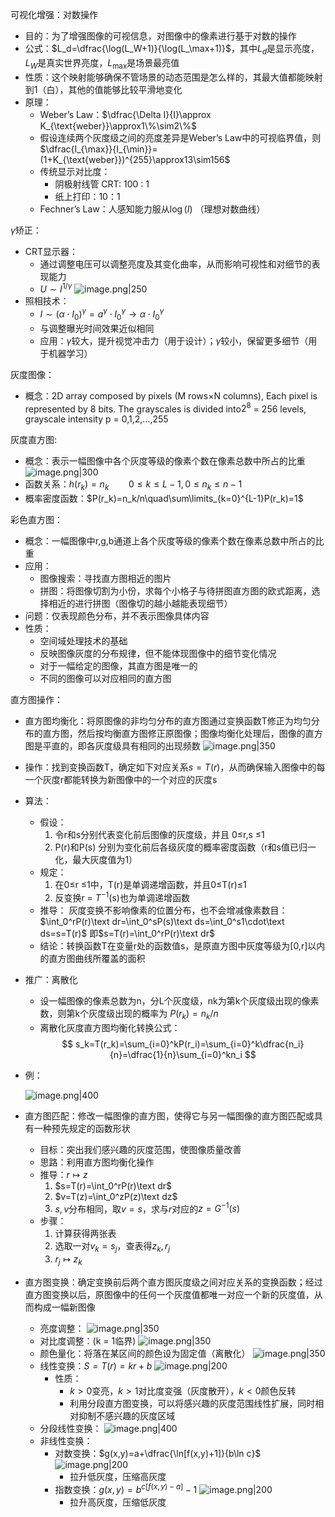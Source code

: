 可视化增强：对数操作

+ 目的：为了增强图像的可视信息，对图像中的像素进行基于对数的操作
+ 公式：$L_d=\dfrac{\log(L_W+1)}{\log(L_\max+1)}$，其中$L_d$是显示亮度，$L_W$是真实世界亮度，$L_\max$是场景最亮值
+ 性质：这个映射能够确保不管场景的动态范围是怎么样的，其最大值都能映射到1（白），其他的值能够比较平滑地变化
+ 原理：
	+ Weber’s Law：$\dfrac{\Delta I}{I}\approx K_{\text{weber}}\approx1\%\sim2\%$
	+ 假设连续两个灰度级之间的亮度差异是Weber’s Law中的可视临界值，则$\dfrac{I_{\max}}{I_{\min}}=(1+K_{\text{weber}})^{255}\approx13\sim156$
	+ 传统显示对比度：
		+ 阴极射线管 CRT: 100 : 1
		+ 纸上打印：10：1
	+ Fechner’s Law：人感知能力服从$\log(I)$ （理想对数曲线）

$\gamma$矫正：

+ CRT显示器：
	+ 通过调整电压可以调整亮度及其变化曲率，从而影响可视性和对细节的表现能力
	+ $U\sim I^{{1}/{\gamma}}$
		![image.png|250](https://s2.loli.net/2023/11/02/ozij5T9p2tkwZvV.png)
+ 照相技术：
	+ $I\sim(\alpha\cdot I_0)^\gamma=a^\gamma\cdot{I_0}^\gamma\to\alpha\cdot{I_0}^\gamma$
	+ 与调整曝光时间效果近似相同
	+ 应用：$\gamma$较大，提升视觉冲击力（用于设计）；$\gamma$较小，保留更多细节（用于机器学习）

灰度图像：

+ 概念：2D array composed by pixels (M rows×N columns), Each pixel is represented by 8 bits. The grayscales is divided into$2^8$ = 256 levels, grayscale intensity p = 0,1,2,…,255

灰度直方图:

+ 概念：表示一幅图像中各个灰度等级的像素个数在像素总数中所占的比重
	![image.png|300](https://s2.loli.net/2023/10/26/KrURhHJ3oVcuIYE.png)
+ 函数关系：$h(r_k)=n_k\qquad0\leqslant k\leqslant L-1,0\leqslant n_k\leqslant n-1$
+ 概率密度函数：$P(r_k)=n_k/n\quad\sum\limits_{k=0}^{L-1}P(r_k)=1$

彩色直方图：

+ 概念：一幅图像中r,g,b通道上各个灰度等级的像素个数在像素总数中所占的比重
+ 应用：
	+ 图像搜索：寻找直方图相近的图片
	+ 拼图：将图像切割为小份，求每个小格子与待拼图直方图的欧式距离，选择相近的进行拼图（图像切的越小越能表现细节）
+ 问题：仅表现颜色分布，并不表示图像具体内容
+ 性质：
	+ 空间域处理技术的基础
	+ 反映图像灰度的分布规律，但不能体现图像中的细节变化情况
	+ 对于一幅给定的图像，其直方图是唯一的
	+ 不同的图像可以对应相同的直方图

直方图操作：

+ 直方图均衡化：将原图像的非均匀分布的直方图通过变换函数T修正为均匀分布的直方图，然后按均衡直方图修正原图像；图像均衡化处理后，图像的直方图是平直的，即各灰度级具有相同的出现频数 
	![image.png|350](https://s2.loli.net/2023/11/02/JZE2TL34QOmpfS9.png)
+ 操作：找到变换函数T，确定如下对应关系$s=T(r)$，从而确保输入图像中的每一个灰度r都能转换为新图像中的一个对应的灰度s
+ 算法：
	+ 假设：
		1. 令r和s分别代表变化前后图像的灰度级，并且 0≤r,s ≤1
		2. P\(r)和P(s) 分别为变化前后各级灰度的概率密度函数（r和s值已归一化，最大灰度值为1）
	+ 规定：
		1. 在0≤r ≤1中，T\(r)是单调递增函数，并且0≤T\(r)≤1
		2. 反变换r = $T^{-1}$(s)也为单调递增函数
	+ 推导：
		灰度变换不影响像素的位置分布，也不会增减像素数目：
		$\int_0^rP(r)\text dr=\int_0^sP(s)\text ds=\int_0^s1\cdot\text ds=s=T(r)$
		即$s=T(r)=\int_0^rP(r)\text dr$
	+ 结论：转换函数T在变量r处的函数值s，是原直方图中灰度等级为\[0,r]以内的直方图曲线所覆盖的面积
+ 推广：离散化
	+ 设一幅图像的像素总数为n，分L个灰度级，nk为第k个灰度级出现的像素数，则第k个灰度级出现的概率为 $P(r_k)=n_k/n$
	+ 离散化灰度直方图均衡化转换公式：
$$
s_k=T(r_k)=\sum_{i=0}^kP(r_i)=\sum_{i=0}^k\dfrac{n_i}{n}=\dfrac{1}{n}\sum_{i=0}^kn_i
$$
+ 例：

	![image.png|400](https://s2.loli.net/2023/11/02/FwOoiG1SaZ8RVdq.png)

+ 直方图匹配：修改一幅图像的直方图，使得它与另一幅图像的直方图匹配或具有一种预先规定的函数形状
	+ 目标：突出我们感兴趣的灰度范围，使图像质量改善
	+ 思路：利用直方图均衡化操作
	+ 推导：$r\mapsto z$
		1. $s=T(r)=\int_0^rP(r)\text dr$
		2. $v=T(z)=\int_0^zP(z)\text dz$
		3. $s,v$分布相同，取$v=s$，求与$r$对应的$z=G^{-1}(s)$
	+ 步骤：
		1. 计算获得两张表
		2. 选取一对$v_k=s_j$，查表得$z_k,r_j$
		3. $r_j\mapsto z_k$
+ 直方图变换：确定变换前后两个直方图灰度级之间对应关系的变换函数；经过直方图变换以后，原图像中的任何一个灰度值都唯一对应一个新的灰度值，从而构成一幅新图像
	+ 亮度调整：
		![image.png|350](https://s2.loli.net/2023/11/02/dPNCTVIqhtjZxG3.png)
	+ 对比度调整：(k = 1临界)
		![image.png|350](https://s2.loli.net/2023/11/02/qyVCglwat4oZMve.png)
	+ 颜色量化：将落在某区间的颜色设为固定值（离散化）
		![image.png|350](https://s2.loli.net/2023/11/09/9PMeafRisy5LXON.png)
	+ 线性变换：$S=T(r)=kr+b$
		![image.png|200](https://s2.loli.net/2023/11/09/yNu69mcP3sD5S8a.png)
		+ 性质：
			+ $k>0$变亮，$k>1$对比度变强（灰度散开），$k<0$颜色反转
			+ 利用分段直方图变换，可以将感兴趣的灰度范围线性扩展，同时相对抑制不感兴趣的灰度区域 
	+ 分段线性变换：
		![image.png|400](https://s2.loli.net/2023/11/09/ActXbl4uK8Nj7Es.png)
	+ 非线性变换：
		+ 对数变换：$g(x,y)=a+\dfrac{\ln[f(x,y)+1]}{b\ln c}$
			![image.png|200](https://s2.loli.net/2023/11/09/BsY64L35CAtjof2.png)
			+ 拉升低灰度，压缩高灰度
		+ 指数变换：$g(x,y)=b^{c[f(x,y)-a]}-1$
			![image.png|200](https://s2.loli.net/2023/11/09/kpWwoagzXmFBhjV.png)
			+ 拉升高灰度，压缩低灰度